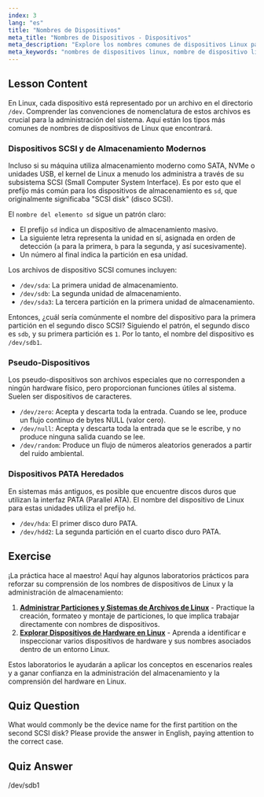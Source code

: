 ```yaml
---
index: 3
lang: "es"
title: "Nombres de Dispositivos"
meta_title: "Nombres de Dispositivos - Dispositivos"
meta_description: "Explore los nombres comunes de dispositivos Linux para almacenamiento y periféricos. Esta guía explica la convención de nombres para discos SCSI (como sda), qué significa sda y dispositivos pseudo como /dev/null."
meta_keywords: "nombres de dispositivos linux, nombre de dispositivo linux, qué significa sda, nombre elemento sd, cuál sería el nombre de dispositivo común para la primera partición en el segundo disco scsi, /dev, dispositivos SCSI, dispositivos pseudo, dispositivos PATA"
---
```


## Lesson Content

En Linux, cada dispositivo está representado por un archivo en el directorio `/dev`. Comprender las convenciones de nomenclatura de estos archivos es crucial para la administración del sistema. Aquí están los tipos más comunes de nombres de dispositivos de Linux que encontrará.

### Dispositivos SCSI y de Almacenamiento Modernos

Incluso si su máquina utiliza almacenamiento moderno como SATA, NVMe o unidades USB, el kernel de Linux a menudo los administra a través de su subsistema SCSI (Small Computer System Interface). Es por esto que el prefijo más común para los dispositivos de almacenamiento es `sd`, que originalmente significaba "SCSI disk" (disco SCSI).

El `nombre del elemento sd` sigue un patrón claro:

- El prefijo `sd` indica un dispositivo de almacenamiento masivo.
- La siguiente letra representa la unidad en sí, asignada en orden de detección (`a` para la primera, `b` para la segunda, y así sucesivamente).
- Un número al final indica la partición en esa unidad.

Los archivos de dispositivo SCSI comunes incluyen:

- `/dev/sda`: La primera unidad de almacenamiento.
- `/dev/sdb`: La segunda unidad de almacenamiento.
- `/dev/sda3`: La tercera partición en la primera unidad de almacenamiento.

Entonces, ¿cuál sería comúnmente el nombre del dispositivo para la primera partición en el segundo disco SCSI? Siguiendo el patrón, el segundo disco es `sdb`, y su primera partición es `1`. Por lo tanto, el nombre del dispositivo es `/dev/sdb1`.

### Pseudo-Dispositivos

Los pseudo-dispositivos son archivos especiales que no corresponden a ningún hardware físico, pero proporcionan funciones útiles al sistema. Suelen ser dispositivos de caracteres.

- `/dev/zero`: Acepta y descarta toda la entrada. Cuando se lee, produce un flujo continuo de bytes NULL (valor cero).
- `/dev/null`: Acepta y descarta toda la entrada que se le escribe, y no produce ninguna salida cuando se lee.
- `/dev/random`: Produce un flujo de números aleatorios generados a partir del ruido ambiental.

### Dispositivos PATA Heredados

En sistemas más antiguos, es posible que encuentre discos duros que utilizan la interfaz PATA (Parallel ATA). El nombre del dispositivo de Linux para estas unidades utiliza el prefijo `hd`.

- `/dev/hda`: El primer disco duro PATA.
- `/dev/hdd2`: La segunda partición en el cuarto disco duro PATA.

## Exercise

¡La práctica hace al maestro! Aquí hay algunos laboratorios prácticos para reforzar su comprensión de los nombres de dispositivos de Linux y la administración de almacenamiento:

1. **[Administrar Particiones y Sistemas de Archivos de Linux](https://labex.io/es/labs/comptia-manage-linux-partitions-and-filesystems-590845)** - Practique la creación, formateo y montaje de particiones, lo que implica trabajar directamente con nombres de dispositivos.
2. **[Explorar Dispositivos de Hardware en Linux](https://labex.io/es/labs/comptia-explore-hardware-devices-in-linux-590861)** - Aprenda a identificar e inspeccionar varios dispositivos de hardware y sus nombres asociados dentro de un entorno Linux.

Estos laboratorios le ayudarán a aplicar los conceptos en escenarios reales y a ganar confianza en la administración del almacenamiento y la comprensión del hardware en Linux.

## Quiz Question

What would commonly be the device name for the first partition on the second SCSI disk? Please provide the answer in English, paying attention to the correct case.

## Quiz Answer

/dev/sdb1
